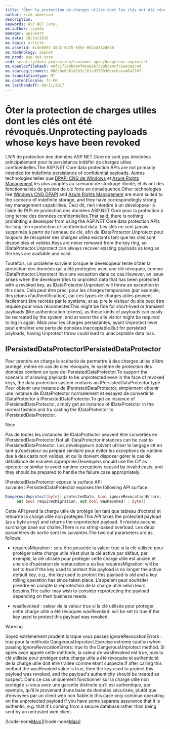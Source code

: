 ```yaml
---
title: "Ôter la protection de charges utiles dont les clés ont été révoqués."
author: rick-anderson
description: 
keywords: ASP.NET Core,
ms.author: riande
manager: wpickett
ms.date: 10/14/2016
ms.topic: article
ms.assetid: 6c4e6591-45d2-4d25-855e-062ad352d648
ms.technology: aspnet
ms.prod: asp.net-core
uid: security/data-protection/consumer-apis/dangerous-unprotect
ms.openlocfilehash: 44f21f380b994f46a8bb7368bca0cfc6e438ec4d
ms.sourcegitcommit: 0b6c8e6d81d2b3c161cd375036eecbace46a9707
ms.translationtype: MT
ms.contentlocale: fr-FR
ms.lasthandoff: 08/11/2017
---
```

# <a name="unprotecting-payloads-whose-keys-have-been-revoked"></a><span data-ttu-id="df812-103">Ôter la protection de charges utiles dont les clés ont été révoqués.</span><span class="sxs-lookup"><span data-stu-id="df812-103">Unprotecting payloads whose keys have been revoked</span></span>

<a name=data-protection-consumer-apis-dangerous-unprotect></a>

<span data-ttu-id="df812-104">L’API de protection des données ASP.NET Core ne sont pas destinées principalement pour la persistance indéfini de charges utiles confidentielles.</span><span class="sxs-lookup"><span data-stu-id="df812-104">The ASP.NET Core data protection APIs are not primarily intended for indefinite persistence of confidential payloads.</span></span> <span data-ttu-id="df812-105">Autres technologies telles que [DPAPI CNG de Windows](https://msdn.microsoft.com/library/windows/desktop/hh706794%28v=vs.85%29.aspx) et [Azure Rights Management](https://technet.microsoft.com/library/jj585024.aspx) les plus adaptés au scénario de stockage illimité, et ils ont des fonctionnalités de gestion de clé forte en conséquence.</span><span class="sxs-lookup"><span data-stu-id="df812-105">Other technologies like [Windows CNG DPAPI](https://msdn.microsoft.com/library/windows/desktop/hh706794%28v=vs.85%29.aspx) and [Azure Rights Management](https://technet.microsoft.com/library/jj585024.aspx) are more suited to the scenario of indefinite storage, and they have correspondingly strong key management capabilities.</span></span> <span data-ttu-id="df812-106">Ceci dit, rien interdire à un développeur à l’aide de l’API de protection des données ASP.NET Core pour la protection à long terme des données confidentielles.</span><span class="sxs-lookup"><span data-stu-id="df812-106">That said, there is nothing prohibiting a developer from using the ASP.NET Core data protection APIs for long-term protection of confidential data.</span></span> <span data-ttu-id="df812-107">Les clés ne sont jamais supprimés à partir de l’anneau de clé, afin de IDataProtector.Unprotect peut toujours de récupérer des charges utiles existants tant que les clés sont disponibles et valides.</span><span class="sxs-lookup"><span data-stu-id="df812-107">Keys are never removed from the key ring, so IDataProtector.Unprotect can always recover existing payloads as long as the keys are available and valid.</span></span>

<span data-ttu-id="df812-108">Toutefois, un problème survient lorsque le développeur tente d’ôter la protection des données qui a été protégées avec une clé révoquée, comme IDataProtector.Unprotect lève une exception dans ce cas.</span><span class="sxs-lookup"><span data-stu-id="df812-108">However, an issue arises when the developer tries to unprotect data that has been protected with a revoked key, as IDataProtector.Unprotect will throw an exception in this case.</span></span> <span data-ttu-id="df812-109">Cela peut être préci pour les charges temporaires (par exemple, des jetons d’authentification), car ces types de charges utiles peuvent facilement être recréés par le système, et au pire le visiteur du site peut être requise pour vous reconnecter.</span><span class="sxs-lookup"><span data-stu-id="df812-109">This might be fine for short-lived or transient payloads (like authentication tokens), as these kinds of payloads can easily be recreated by the system, and at worst the site visitor might be required to log in again.</span></span> <span data-ttu-id="df812-110">Mais pour les charges persistantes, ayant Unprotect lever peut entraîner une perte de données inacceptable.</span><span class="sxs-lookup"><span data-stu-id="df812-110">But for persisted payloads, having Unprotect throw could lead to unacceptable data loss.</span></span>

## <a name="ipersisteddataprotector"></a><span data-ttu-id="df812-111">IPersistedDataProtector</span><span class="sxs-lookup"><span data-stu-id="df812-111">IPersistedDataProtector</span></span>

<span data-ttu-id="df812-112">Pour prendre en charge le scénario de permettre à des charges utiles d’être protégé, même en cas de clés révoqués, le système de protection des données contient un type de IPersistedDataProtector.</span><span class="sxs-lookup"><span data-stu-id="df812-112">To support the scenario of allowing payloads to be unprotected even in the face of revoked keys, the data protection system contains an IPersistedDataProtector type.</span></span> <span data-ttu-id="df812-113">Pour obtenir une instance de IPersistedDataProtector, simplement obtenir une instance de IDataProtector normalement et essayez de convertir le IDataProtector à IPersistedDataProtector.</span><span class="sxs-lookup"><span data-stu-id="df812-113">To get an instance of IPersistedDataProtector, simply get an instance of IDataProtector in the normal fashion and try casting the IDataProtector to IPersistedDataProtector.</span></span>

> [!NOTE]
> <span data-ttu-id="df812-114">Pas de toutes les instances de IDataProtector peuvent être converties en IPersistedDataProtector.</span><span class="sxs-lookup"><span data-stu-id="df812-114">Not all IDataProtector instances can be cast to IPersistedDataProtector.</span></span> <span data-ttu-id="df812-115">Les développeurs doivent utiliser le langage c# en tant qu’opérateur ou préparé similaire pour éviter les exceptions du runtime due à des casts non valides, et qu’ils doivent disposer gérer le cas de défaillance de manière appropriée.</span><span class="sxs-lookup"><span data-stu-id="df812-115">Developers should use the C# as operator or similar to avoid runtime exceptions caused by invalid casts, and they should be prepared to handle the failure case appropriately.</span></span>

<span data-ttu-id="df812-116">IPersistedDataProtector expose la surface API suivante :</span><span class="sxs-lookup"><span data-stu-id="df812-116">IPersistedDataProtector exposes the following API surface:</span></span>

```csharp
DangerousUnprotect(byte[] protectedData, bool ignoreRevocationErrors,
     out bool requiresMigration, out bool wasRevoked) : byte[]
   ```

<span data-ttu-id="df812-117">Cette API prend la charge utile de protégé (en tant que tableau d’octets) et retourne la charge utile non protégée.</span><span class="sxs-lookup"><span data-stu-id="df812-117">This API takes the protected payload (as a byte array) and returns the unprotected payload.</span></span> <span data-ttu-id="df812-118">Il n’existe aucune surcharge basé sur chaîne.</span><span class="sxs-lookup"><span data-stu-id="df812-118">There is no string-based overload.</span></span> <span data-ttu-id="df812-119">Les deux paramètres de sortie sont les suivantes.</span><span class="sxs-lookup"><span data-stu-id="df812-119">The two out parameters are as follows.</span></span>

* <span data-ttu-id="df812-120">requiresMigration : sera être possède la valeur true si la clé utilisée pour protéger cette charge utile n’est plus la clé active par défaut, par exemple, la clé utilisée pour protéger cette charge utile est ancien et une clé d’opération de restauration a eu lieu.</span><span class="sxs-lookup"><span data-stu-id="df812-120">requiresMigration: will be set to true if the key used to protect this payload is no longer the active default key, e.g., the key used to protect this payload is old and a key rolling operation has since taken place.</span></span> <span data-ttu-id="df812-121">L’appelant peut souhaiter prendre en compte la reprotection de la charge utile selon leurs besoins.</span><span class="sxs-lookup"><span data-stu-id="df812-121">The caller may wish to consider reprotecting the payload depending on their business needs.</span></span>

* <span data-ttu-id="df812-122">wasRevoked : valeur de la valeur true si la clé utilisée pour protéger cette charge utile a été révoquée.</span><span class="sxs-lookup"><span data-stu-id="df812-122">wasRevoked: will be set to true if the key used to protect this payload was revoked.</span></span>

>[!WARNING]
> <span data-ttu-id="df812-123">Soyez extrêmement prudent lorsque vous passez ignoreRevocationErrors : true pour la méthode DangerousUnprotect.</span><span class="sxs-lookup"><span data-stu-id="df812-123">Exercise extreme caution when passing ignoreRevocationErrors: true to the DangerousUnprotect method.</span></span> <span data-ttu-id="df812-124">Si après avoir appelé cette méthode, la valeur de wasRevoked est true, puis la clé utilisée pour protéger cette charge utile a été révoquée et authenticité de la charge utile doit être traitée comme étant suspecte.</span><span class="sxs-lookup"><span data-stu-id="df812-124">If after calling this method the wasRevoked value is true, then the key used to protect this payload was revoked, and the payload's authenticity should be treated as suspect.</span></span> <span data-ttu-id="df812-125">Dans ce cas uniquement fonctionner sur la charge utile non protégée si vous avez une garantie distincte qu’il est authentique, par exemple, qu’il le provenant d’une base de données sécurisée, plutôt que d’envoyées par un client web non fiable.</span><span class="sxs-lookup"><span data-stu-id="df812-125">In this case only continue operating on the unprotected payload if you have some separate assurance that it is authentic, e.g. that it's coming from a secure database rather than being sent by an untrusted web client.</span></span>

<span data-ttu-id="df812-126">[!code-none[Main](dangerous-unprotect/samples/dangerous-unprotect.cs)]</span><span class="sxs-lookup"><span data-stu-id="df812-126">[!code-none[Main](dangerous-unprotect/samples/dangerous-unprotect.cs)]</span></span>
